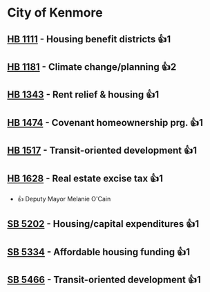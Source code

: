 # City of Kenmore

## [HB 1111](/bill/2023-24/hb/1111/) - Housing benefit districts 👍1  

## [HB 1181](/bill/2023-24/hb/1181/) - Climate change/planning 👍2  

## [HB 1343](/bill/2023-24/hb/1343/) - Rent relief & housing 👍1  

## [HB 1474](/bill/2023-24/hb/1474/) - Covenant homeownership prg. 👍1  

## [HB 1517](/bill/2023-24/hb/1517/) - Transit-oriented development 👍1  

## [HB 1628](/bill/2023-24/hb/1628/) - Real estate excise tax 👍1  
* 👍 Deputy Mayor Melanie O'Cain

## [SB 5202](/bill/2023-24/sb/5202/) - Housing/capital expenditures 👍1  

## [SB 5334](/bill/2023-24/sb/5334/) - Affordable housing funding 👍1  

## [SB 5466](/bill/2023-24/sb/5466/) - Transit-oriented development 👍1  